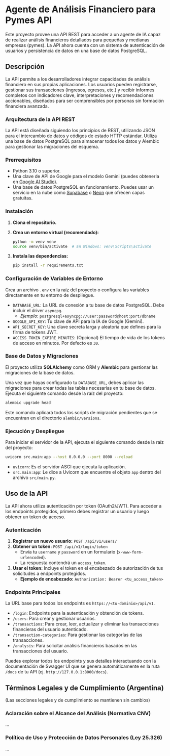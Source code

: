 # Agente de Análisis Financiero para Pymes API

Este proyecto provee una API REST para acceder a un agente de IA capaz de realizar análisis financieros detallados para pequeñas y medianas empresas (pymes). La API ahora cuenta con un sistema de autenticación de usuarios y persistencia de datos en una base de datos PostgreSQL.

## Descripción

La API permite a los desarrolladores integrar capacidades de análisis financiero en sus propias aplicaciones. Los usuarios pueden registrarse, gestionar sus transacciones (ingresos, egresos, etc.) y recibir informes completos con indicadores clave, interpretaciones y recomendaciones accionables, diseñados para ser comprensibles por personas sin formación financiera avanzada.

### Arquitectura de la API REST

La API está diseñada siguiendo los principios de REST, utilizando JSON para el intercambio de datos y códigos de estado HTTP estándar. Utiliza una base de datos PostgreSQL para almacenar todos los datos y Alembic para gestionar las migraciones del esquema.

### Prerrequisitos

*   Python 3.10 o superior.
*   Una clave de API de Google para el modelo Gemini (puedes obtenerla en [Google AI Studio](https://aistudio.google.com/)).
*   Una base de datos PostgreSQL en funcionamiento. Puedes usar un servicio en la nube como [Supabase](https://supabase.com/) o [Neon](https://neon.tech/) que ofrecen capas gratuitas.

### Instalación

1.  **Clona el repositorio.**

2.  **Crea un entorno virtual (recomendado):**
    ```bash
    python -m venv venv
    source venv/bin/activate  # En Windows: venv\Scripts\activate
    ```

3.  **Instala las dependencias:**
    ```bash
    pip install -r requirements.txt
    ```

### Configuración de Variables de Entorno

Crea un archivo `.env` en la raíz del proyecto o configura las variables directamente en tu entorno de despliegue.

*   `DATABASE_URL`: La URL de conexión a tu base de datos PostgreSQL. Debe incluir el driver `asyncpg`.
    *   *Ejemplo*: `postgresql+asyncpg://user:password@host:port/dbname`
*   `GOOGLE_API_KEY`: Tu clave de API para la IA de Google (Gemini).
*   `API_SECRET_KEY`: Una clave secreta larga y aleatoria que defines para la firma de tokens JWT.
*   `ACCESS_TOKEN_EXPIRE_MINUTES`: (Opcional) El tiempo de vida de los tokens de acceso en minutos. Por defecto es `30`.

### Base de Datos y Migraciones

El proyecto utiliza **SQLAlchemy** como ORM y **Alembic** para gestionar las migraciones de la base de datos.

Una vez que hayas configurado tu `DATABASE_URL`, debes aplicar las migraciones para crear todas las tablas necesarias en tu base de datos. Ejecuta el siguiente comando desde la raíz del proyecto:

```bash
alembic upgrade head
```

Este comando aplicará todos los scripts de migración pendientes que se encuentran en el directorio `alembic/versions`.

### Ejecución y Despliegue

Para iniciar el servidor de la API, ejecuta el siguiente comando desde la raíz del proyecto:

```bash
uvicorn src.main:app --host 0.0.0.0 --port 8000 --reload
```
*   `uvicorn`: Es el servidor ASGI que ejecuta la aplicación.
*   `src.main:app`: Le dice a Uvicorn que encuentre el objeto `app` dentro del archivo `src/main.py`.

## Uso de la API

La API ahora utiliza autenticación por token (OAuth2/JWT). Para acceder a los endpoints protegidos, primero debes registrar un usuario y luego obtener un token de acceso.

### Autenticación

1.  **Registrar un nuevo usuario:** `POST /api/v1/users/`
2.  **Obtener un token:** `POST /api/v1/login/token`
    -   Envía tu `username` y `password` en un formulario (`x-www-form-urlencoded`).
    -   La respuesta contendrá un `access_token`.
3.  **Usar el token:** Incluye el token en el encabezado de autorización de tus solicitudes a endpoints protegidos.
    -   **Ejemplo de encabezado:** `Authorization: Bearer <tu_access_token>`

### Endpoints Principales

La URL base para todos los endpoints es `https://<tu-dominio>/api/v1`.

*   `/login`: Endpoints para la autenticación y obtención de tokens.
*   `/users`: Para crear y gestionar usuarios.
*   `/transactions`: Para crear, leer, actualizar y eliminar las transacciones financieras del usuario autenticado.
*   `/transaction-categories`: Para gestionar las categorías de las transacciones.
*   `/analysis`: Para solicitar análisis financieros basados en las transacciones del usuario.

Puedes explorar todos los endpoints y sus detalles interactuando con la documentación de Swagger UI que se genera automáticamente en la ruta `/docs` de tu API (ej. `http://127.0.0.1:8000/docs`).

## Términos Legales y de Cumplimiento (Argentina)

(Las secciones legales y de cumplimiento se mantienen sin cambios)

### Aclaración sobre el Alcance del Análisis (Normativa CNV)
...

### Política de Uso y Protección de Datos Personales (Ley 25.326)
...
